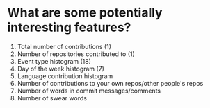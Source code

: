 What are some potentially interesting features?
===============================================

1. Total number of contributions (1)
2. Number of repositories contributed to (1)
3. Event type histogram (18)
4. Day of the week histogram (7)
5. Language contribution histogram
6. Number of contributions to your own repos/other people's repos
7. Number of words in commit messages/comments
8. Number of swear words
